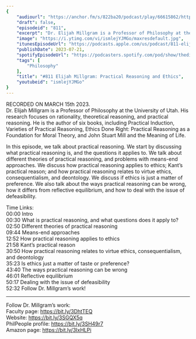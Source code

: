 ```yaml
---
{
	"audiourl": "https://anchor.fm/s/822ba20/podcast/play/66615862/https%3A%2F%2Fd3ctxlq1ktw2nl.cloudfront.net%2Fstaging%2F2023-2-15%2F31192e8d-83be-99df-4b35-a806420fb05e.m4a",
	"draft": false,
	"episodeid": "811",
	"excerpt": "Dr. Elijah Millgram is a Professor of Philosophy at the University of Utah. His research focuses on rationality, theoretical reasoning, and practical reasoning. He is the author of six books, including Practical Induction, Varieties of Practical Reasoning, Ethics Done Right: Practical Reasoning as a Foundation for Moral Theory, and John Stuart Mill and the Meaning of Life.",
	"image": "https://i.ytimg.com/vi/ismlejYJMGo/maxresdefault.jpg",
	"itunesEpisodeUrl": "https://podcasts.apple.com/us/podcast/811-elijah-millgram-practical-reasoning-and-ethics/id1451347236?i=1000621918420&uo=4",
	"publishDate": 2023-07-21,
	"spotifyEpisodeUrl": "https://podcasters.spotify.com/pod/show/thedissenter/episodes/811-Elijah-Millgram-Practical-Reasoning-and-Ethics-e20ff3m",
	"tags": [
		"Philosophy"
	],
	"title": "#811 Elijah Millgram: Practical Reasoning and Ethics",
	"youtubeid": "ismlejYJMGo"
}
---
```

RECORDED ON MARCH 15th 2023.  
Dr. Elijah Millgram is a Professor of Philosophy at the University of Utah. His research focuses on rationality, theoretical reasoning, and practical reasoning. He is the author of six books, including Practical Induction, Varieties of Practical Reasoning, Ethics Done Right: Practical Reasoning as a Foundation for Moral Theory, and John Stuart Mill and the Meaning of Life.

In this episode, we talk about practical reasoning. We start by discussing what practical reasoning is, and the questions it applies to. We talk about different theories of practical reasoning, and problems with means-end approaches. We discuss how practical reasoning applies to ethics; Kant’s practical reason; and how practical reasoning relates to virtue ethics, consequentialism, and deontology. We discuss if ethics is just a matter of preference. We also talk about the ways practical reasoning can be wrong, how it differs from reflective equilibrium, and how to deal with the issue of defeasibility.

Time Links:  
<time>00:00</time> Intro  
<time>00:30</time> What is practical reasoning, and what questions does it apply to?  
<time>02:50</time> Different theories of practical reasoning  
<time>09:44</time> Means-end approaches  
<time>12:52</time> How practical reasoning applies to ethics  
<time>21:58</time> Kant’s practical reason  
<time>30:50</time> How practical reasoning relates to virtue ethics, consequentialism, and deontology  
<time>35:23</time> Is ethics just a matter of taste or preference?  
<time>43:40</time> The ways practical reasoning can be wrong  
<time>46:01</time> Reflective equilibrium  
<time>50:17</time> Dealing with the issue of defeasibility  
<time>52:32</time> Follow Dr. Millgram’s work!

---

Follow Dr. Millgram’s work:  
Faculty page: https://bit.ly/3DhtTEQ  
Website: https://bit.ly/3SGQX5q  
PhilPeople profile: https://bit.ly/3SH49r7  
Amazon page: https://bit.ly/3IxHLPi
